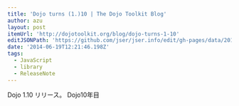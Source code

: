 ```yaml
---
title: 'Dojo turns (1.)10 | The Dojo Toolkit Blog'
author: azu
layout: post
itemUrl: 'http://dojotoolkit.org/blog/dojo-turns-1-10'
editJSONPath: 'https://github.com/jser/jser.info/edit/gh-pages/data/2014/06/index.json'
date: '2014-06-19T12:21:46.198Z'
tags:
  - JavaScript
  - library
  - ReleaseNote
---
```

Dojo 1.10 リリース。
Dojo10年目
